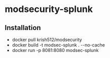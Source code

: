 # modsecurity-splunk

## Installation
- docker pull krish512/modsecurity
- docker build -t modsec-splunk . --no-cache
- docker run -p 8081:8080 modsec-splunk
